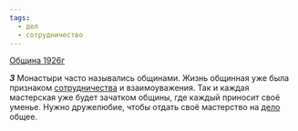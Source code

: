 ```yaml
---
tags:
  - дел
  - сотрудничество
---
```


[Община 1926г](https://127.0.0.1:4002/agni/1926)

___3___
Монастыри часто назывались общинами. Жизнь общинная уже была признаком [сотрудничества](../../../tags/#сотрудничество) и взаимоуважения. Так и каждая мастерская уже будет зачатком общины, где каждый приносит своё уменье. Нужно дружелюбие, чтобы отдать своё мастерство на [дело](../../../tags/#дел) общее.   

